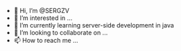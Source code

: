 - 👋 Hi, I’m @SERGZV
- 👀 I’m interested in ...
- 🌱 I’m currently learning server-side development in java
- 💞️ I’m looking to collaborate on ...
- 📫 How to reach me ...

<!---
SERGZV/SERGZV is a ✨ special ✨ repository because its `README.md` (this file) appears on your GitHub profile.
You can click the Preview link to take a look at your changes.
--->
